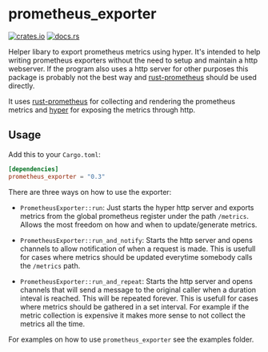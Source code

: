# prometheus_exporter

[![crates.io](https://img.shields.io/crates/v/prometheus_exporter.svg)](https://crates.io/crates/prometheus_exporter)
[![docs.rs](https://docs.rs/prometheus_exporter/badge.svg)](https://docs.rs/prometheus_exporter)

Helper libary to export prometheus metrics using hyper. It's intended to help
writing prometheus exporters without the need to setup and maintain a http
webserver. If the program also uses a http server for other purposes this
package is probably not the best way and
[rust-prometheus](https://github.com/pingcap/rust-prometheus) should be used
directly.

It uses [rust-prometheus](https://github.com/pingcap/rust-prometheus) for
collecting and rendering the prometheus metrics and
[hyper](https://github.com/hyperium/hyper) for exposing the metrics through
http.

## Usage

Add this to your `Cargo.toml`:

```toml
[dependencies]
prometheus_exporter = "0.3"
```

There are three ways on how to use the exporter:

* `PrometheusExporter::run`: Just starts the hyper http server and exports
    metrics from the global prometheus register under the path `/metrics`.
    Allows the most freedom on how and when to update/generate metrics.

* `PrometheusExporter::run_and_notify`: Starts the http server and opens
    channels to allow notification of when a request is made. This is usefull
    for cases where metrics should be updated everytime somebody calls the
    `/metrics` path.

* `PrometheusExporter::run_and_repeat`: Starts the http server and opens
    channels that will send a message to the original caller when a duration
    inteval is reached. This will be repeated forever. This is usefull for cases
    where metrics should be gathered in a set interval. For example if the
    metric collection is expensive it makes more sense to not collect the
    metrics all the time.

For examples on how to use `prometheus_exporter` see the examples folder.
